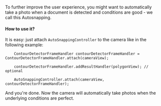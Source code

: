 To further improve the user experience, you might want to automatically take a photo when a document is detected and conditions are good - we call this Autosnapping.

#### How to use it?

It is easy: just attach `AutoSnappingController` to the camera like in the following example:

        ContourDetectorFrameHandler contourDetectorFrameHandler = ContourDetectorFrameHandler.attach(cameraView);
       
        contourDetectorFrameHandler.addResultHandler(polygonView); // optional

        AutoSnappingController.attach(cameraView, contourDetectorFrameHandler);

And you're done. Now the camera will automatically take photos when the underlying conditions are perfect.
